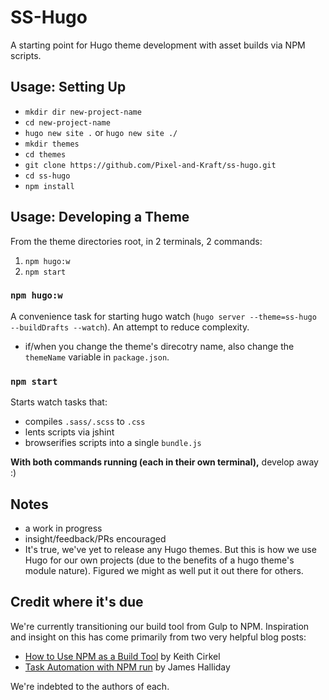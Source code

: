 # SS-Hugo

A starting point for Hugo theme development with asset builds via NPM scripts. 

## Usage: Setting Up

- `mkdir dir new-project-name`
- `cd new-project-name`
- `hugo new site .` or `hugo new site ./`
- `mkdir themes`
- `cd themes`
- `git clone https://github.com/Pixel-and-Kraft/ss-hugo.git`
- `cd ss-hugo`
- `npm install`

## Usage: Developing a Theme

From the theme directories root, in 2 terminals, 2 commands:  

1. `npm hugo:w`
2. `npm start`

### `npm hugo:w`  
A convenience task for starting hugo watch (`hugo server --theme=ss-hugo --buildDrafts --watch`). An attempt to reduce complexity. 
- if/when you change the theme's direcotry name, also change the `themeName` variable in `package.json`.

### `npm start`
Starts watch tasks that:
- compiles `.sass/.scss` to `.css`
- lents scripts via jshint
- browserifies scripts into a single `bundle.js`

**With both commands running (each in their own terminal),** develop away :)

## Notes

- a work in progress
- insight/feedback/PRs encouraged
- It's true, we've yet to release any Hugo themes. But this is how we use Hugo for our own projects (due to the benefits of a hugo theme's module nature). Figured we might as well put it out there for others.

## Credit where it's due

We're currently transitioning our build tool from Gulp to NPM. Inspiration and insight on this has come primarily from two very helpful blog posts:  

- [How to Use NPM as a Build Tool](http://blog.keithcirkel.co.uk/how-to-use-npm-as-a-build-tool/) by Keith Cirkel
- [Task Automation with NPM run](http://substack.net/task_automation_with_npm_run) by James Halliday

We're indebted to the authors of each.
